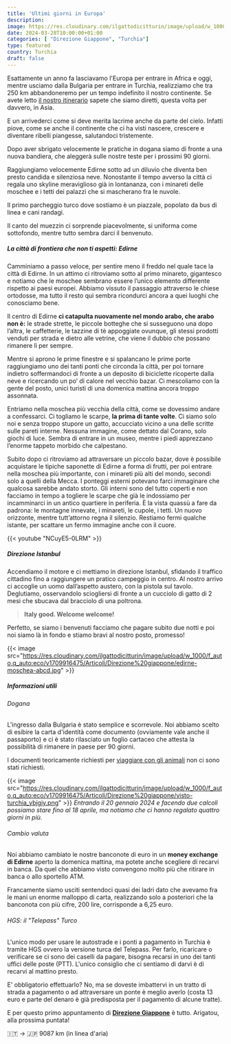 ```yaml
---
title: 'Ultimi giorni in Europa'
description: 
image: https://res.cloudinary.com/ilgattodicitturin/image/upload/w_1000/f_auto,q_auto:eco/v1709916475/Articoli/Direzione%20giappone/moschea-edirne_x4ke3x.jpg
date: 2024-03-28T10:00:00+01:00
categories: [ "Direzione Giappone", "Turchia"]
type: featured   
country: Turchia
draft: false
---
```


Esattamente un anno fa lasciavamo l'Europa per entrare in Africa e oggi, mentre usciamo dalla Bulgaria per entrare in Turchia, realizziamo che tra 250 km abbandoneremo per un tempo indefinito il nostro continente. Se avete letto [il nostro itinerario](/blog/dall-italia-al-giappone-in-van) sapete che siamo diretti, questa volta per davvero, in Asia.

E un arrivederci come si deve merita lacrime anche da parte del cielo. Infatti piove, come se anche il continente che ci ha visti nascere, crescere e diventare ribelli piangesse, salutandoci tristemente.

Dopo aver sbrigato velocemente le pratiche in dogana siamo di fronte a una nuova bandiera, che aleggerà sulle nostre teste per i prossimi 90 giorni.

Raggiungiamo velocemente Edirne sotto ad un diluvio che diventa ben presto candida e silenziosa neve. Nonostante il tempo avverso la città ci regala uno skyline meraviglioso già in lontananza, con i minareti delle moschee e i tetti dei palazzi che si mascherano fra le nuvole. 

Il primo parcheggio turco dove sostiamo è un piazzale, popolato da bus di linea e cani randagi. 

Il canto del muezzin ci sorprende piacevolmente, si uniforma come sottofondo, mentre tutto sembra darci il benvenuto. 

##### La città di frontiera che non ti aspetti: Edirne

Camminiamo a passo veloce, per sentire meno il freddo nel quale tace la città di Edirne. In un attimo ci ritroviamo sotto al primo minareto, gigantesco e notiamo che le moschee sembrano essere l’unico elemento differente rispetto ai paesi europei. Abbiamo vissuto il passaggio attraverso le chiese ortodosse, ma tutto il resto qui sembra ricondurci ancora a quei luoghi che conosciamo bene. 

Il centro di Edirne **ci catapulta nuovamente nel mondo arabo, che arabo non è:** le strade strette, le piccole botteghe che si susseguono una dopo l’altra, le caffetterie, le tazzine di tè appoggiate ovunque, gli stessi prodotti venduti per strada e dietro alle vetrine, che viene il dubbio che possano rimanere lì per sempre. 

Mentre si aprono le prime finestre e si spalancano le prime porte raggiungiamo uno dei tanti ponti che circonda la città, per poi tornare indietro soffermandoci di fronte a un deposito di biciclette ricoperte dalla neve e ricercando un po’ di calore nel vecchio bazar. 
Ci mescoliamo con la gente del posto, unici turisti di una domenica mattina ancora troppo assonnata. 

Entriamo nella moschea più vecchia della città, come se dovessimo andare a confessarci. 
Ci togliamo le scarpe, **la prima di tante volte**. Ci siamo solo noi e senza troppo stupore un gatto, accucciato vicino a una delle scritte sulle pareti interne. Nessuna immagine, come dettato dal Corano, solo giochi di luce. Sembra di entrare in un museo, mentre i piedi apprezzano l’enorme tappeto morbido che calpestano. 

Subito dopo ci ritroviamo ad attraversare un piccolo bazar, dove è possibile acquistare le tipiche saponette di Edirne a forma di frutti, per poi entrare nella moschea più importante, con i minareti più alti del mondo, secondi solo a quelli della Mecca. I ponteggi esterni potevano farci immaginare che qualcosa sarebbe andato storto. Gli interni sono del tutto coperti e non facciamo in tempo a togliere le scarpe che già le indossiamo per incamminarci in un antico quartiere in periferia. 
È la vista quassù a fare da padrona: le montagne innevate, i minareti, le cupole, i tetti. Un nuovo orizzonte, mentre tutt’attorno regna il silenzio.
Restiamo fermi qualche istante, per scattare un fermo immagine anche con il cuore. 

{{< youtube "NCuyE5-0LRM" >}}

##### Direzione Istanbul

Accendiamo il motore e ci mettiamo in direzione Istanbul, sfidando il traffico cittadino fino a raggiungere un pratico campeggio in centro. Al nostro arrivo ci accoglie un uomo dall’aspetto austero, con la pistola sul tavolo. Deglutiamo, osservandolo sciogliersi di fronte a un cucciolo di gatto di 2 mesi che sbucava dal bracciolo di una poltrona.

> **Italy good. Welcome welcome!**

Perfetto, se siamo i benvenuti facciamo che pagare subito due notti e poi noi siamo là in fondo e stiamo bravi al nostro posto, promesso! 

{{< image src="https://res.cloudinary.com/ilgattodicitturin/image/upload/w_1000/f_auto,q_auto:eco/v1709916475/Articoli/Direzione%20giappone/edirne-moschea-abcd.jpg" >}}

##### Informazioni utili 

###### Dogana
  
L'ingresso dalla Bulgaria è stato semplice e scorrevole. 
Noi abbiamo scelto di esibire la carta d'identità come documento (ovviamente vale anche il passaporto) e ci è stato rilasciato un foglio cartaceo che attesta la possibilità di rimanere in paese per 90 giorni.

I documenti teoricamente richiesti per [viaggiare con gli animali](/blog/viaggiare-con-cane-e-gatto-tutto-quello-che-devi-sapere) non ci sono stati richiesti.

{{< image src="https://res.cloudinary.com/ilgattodicitturin/image/upload/w_1000/f_auto,q_auto:eco/v1709916475/Articoli/Direzione%20giappone/visto-turchia_ybjgjy.png" >}}
_Entrando il 20 gennaio 2024 e facendo due calcoli possiamo stare fino al 18 aprile, ma notiamo che ci hanno regalato quattro giorni in più._

###### Cambio valuta 

Noi abbiamo cambiato le nostre banconote di euro in un **money exchange di Edirne** aperto la domenica mattina, ma potete anche scegliere di recarvi in banca. Da quel che abbiamo visto convengono molto più che ritirare in banca o allo sportello ATM.

Francamente siamo usciti sentendoci quasi dei ladri dato che avevamo fra le mani un enorme malloppo di carta, realizzando solo a posteriori che la banconota con più cifre, 200 lire, corrisponde a 6,25 euro. 

###### HGS: il "Telepass" Turco

L'unico modo per usare le autostrade e i ponti a pagamento in Turchia è tramite HGS ovvero la versione turca del Telepass. Per farlo, ricaricare o verificare se ci sono dei caselli da pagare, bisogna recarsi in uno dei tanti uffici delle poste (PTT). L'unico consiglio che ci sentiamo di darvi è di recarvi al mattino presto. 

E' obbligatorio effettuarlo? No, ma se doveste imbattervi in un tratto di strada a pagamento o ad attraversare un ponte è meglio averlo (costa 13 euro e parte del denaro è già predisposta per il pagamento di alcune tratte).

E per questo primo appuntamento di **[Direzione Giappone](/categories/direzione-giappone/)** è tutto. Arigatou, alla prossima puntata!

🇮🇹 → 🇯🇵 9087 km (in linea d'aria)
